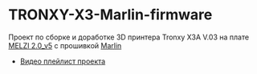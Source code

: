 # TRONXY-X3-Marlin-firmware
Проект по сборке и доработке 3D принтера Tronxy X3A V.03 на плате [MELZI 2.0_v5](https://reprap.org/wiki/Melzi) с прошивкой [Marlin](https://github.com/MarlinFirmware/Marlin)

* [Видео плейлист проекта](https://www.youtube.com/playlist?list=PLRwckFEsix12dDPJ7ireQuhBkTD6FclpI)
